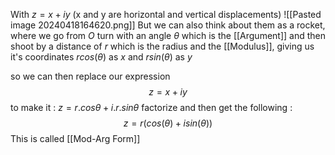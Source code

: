 With $z = x + iy$ (x and y are horizontal and vertical displacements)
![[Pasted image 20240418164620.png]]
But we can also think about them as a rocket, where we go from $O$ turn with an angle $θ$ which is the [[Argument]] and then shoot by a distance of $r$ which is the radius and the [[Modulus]], giving us it's coordinates
$rcos(θ)$ as $x$ and $rsin(θ)$ as $y$

so we can then replace our expression 
$$z = x + iy$$
to make it :
$z = r.cosθ + i.r.sinθ$
factorize and then get the following : 
$$z = r(cos(θ) + isin(θ))$$
This is called [[Mod-Arg Form]]
